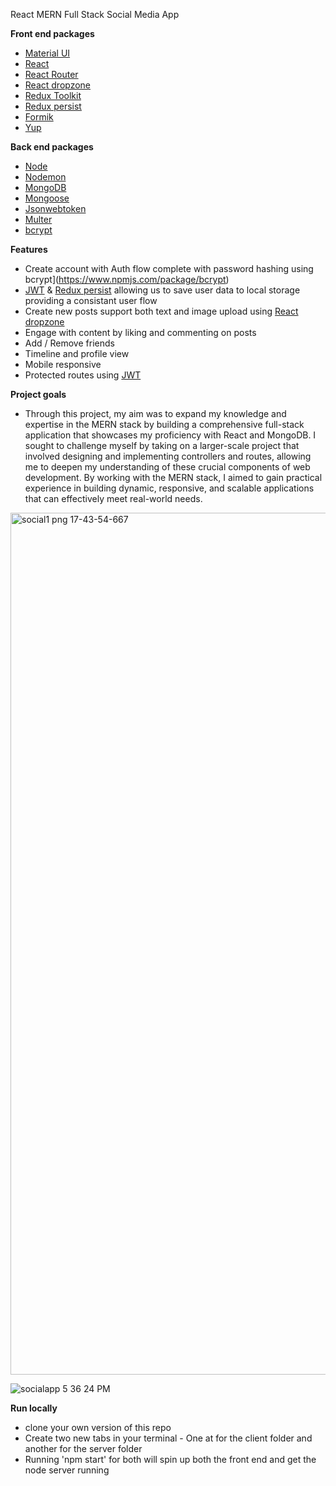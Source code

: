 React MERN Full Stack Social Media App
 
 **Front end packages**
- [Material UI](https://mui.com/material-ui/getting-started/installation/)
- [React](https://reactjs.org/)
- [React Router](https://reactrouter.com/en/v6.3.0/getting-started/installation)
- [React dropzone](https://react-dropzone.js.org/)
- [Redux Toolkit](https://redux-toolkit.js.org/introduction/getting-started)
- [Redux persist](https://github.com/rt2zz/redux-persist)
- [Formik](https://formik.org/docs/overview)
- [Yup](https://github.com/jquense/yup)

 **Back end packages**
- [Node](https://nodejs.org/en/download/)
- [Nodemon](https://github.com/remy/nodemon)
- [MongoDB](https://www.mongodb.com/)
- [Mongoose](https://github.com/Automattic/mongoose)
- [Jsonwebtoken](https://github.com/auth0/node-jsonwebtoken)
- [Multer](https://github.com/expressjs/multer)
- [bcrypt](https://www.npmjs.com/package/bcrypt)

**Features**
- Create account with Auth flow complete with password hashing using bcrypt](https://www.npmjs.com/package/bcrypt)
- [JWT](https://github.com/auth0/node-jsonwebtoken) & [Redux persist](https://github.com/rt2zz/redux-persist) allowing us to save user data to local storage providing a consistant user flow
- Create new posts support both text and image upload using [React dropzone](https://react-dropzone.js.org/)
- Engage with content by liking and commenting on posts
- Add / Remove friends
- Timeline and profile view
- Mobile responsive
- Protected routes using [JWT](https://github.com/auth0/node-jsonwebtoken)

**Project goals**

- Through this project, my aim was to expand my knowledge and expertise in the MERN stack by building a comprehensive full-stack application that showcases my proficiency with React and MongoDB. I sought to challenge myself by taking on a larger-scale project that involved designing and implementing controllers and routes, allowing me to deepen my understanding of these crucial components of web development. By working with the MERN stack, I aimed to gain practical experience in building dynamic, responsive, and scalable applications that can effectively meet real-world needs.


<img width="1379" alt="social1 png 17-43-54-667" src="https://user-images.githubusercontent.com/82087605/224725321-d59cc4df-ac7a-45c4-ab0a-e03374a88d50.png">

![socialapp 5 36 24 PM](https://user-images.githubusercontent.com/82087605/224725360-2efabb24-c506-4dc5-89cc-4a99ff6bb509.png)


**Run locally**
- clone your own version of this repo
- Create two new tabs in your terminal - One at for the client folder and another for the server folder
- Running 'npm start' for both will spin up both the front end and get the node server running
